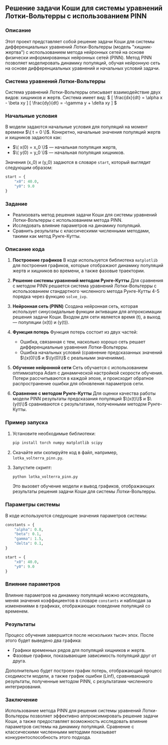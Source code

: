 ## Решение задачи Коши для системы уравнений Лотки-Вольтерры с использованием PINN

### Описание

Этот проект представляет собой решение задачи Коши для системы дифференциальных уравнений Лотки-Вольтерры (модель "хищник-жертва") с использованием метода нейронных сетей на основе физически информированных нейронных сетей (PINN). Метод PINN позволяет моделировать динамику популяций, обучая нейронную сеть на основе дифференциальных уравнений и начальных условий задачи.

### Система уравнений Лотки-Вольтерры

Система уравнений Лотки-Вольтерры описывает взаимодействие двух видов: хищников и жертв. Система имеет вид:
$
\[
\frac{dx}{dt} = \alpha x - \beta xy
\]
\[
\frac{dy}{dt} = -\gamma y + \delta xy
\]
$


### Начальные условия

В модели задаются начальные условия для популяций на момент времени $\( t = 0 \)$. Конкретно, начальные значения популяций жертв и хищников задаются как:
- $\( x(0) = x_0 \)$ — начальная популяция жертв,
- $\( y(0) = y_0 \)$ — начальная популяция хищников.

Значения \(x_0\) и \(y_0\) задаются в словаре `start`, который выглядит следующим образом:

```python
start = {
    "x0": 40.0,
    "y0": 9.0
}
```


### Задание

- Реализовать метод решения задачи Коши для системы уравнений Лотки-Вольтерры с использованием метода PINN.
- Исследовать влияние параметров на динамику популяций.
- Сравнить результаты с классическими численными методами, такими как метод Рунге-Кутты.

### Описание кода

1. **Построение графиков**
   В коде используется библиотека `matplotlib` для построения графиков, которые отображают динамику популяций жертв и хищников во времени, а также фазовые траектории.

2. **Решение системы уравнений методом Рунге-Кутты**
   Для сравнения с методом PINN решается система уравнений Лотки-Вольтерры с использованием стандартного численного метода Рунге-Кутты 4-5 порядка через функцию `solve_ivp`.

3. **Нейронная сеть (PINN)**
   Создана нейронная сеть, которая использует синусоидальные функции активации для аппроксимации решения задачи Коши. Входом для сети является время \(t\), а выход — популяции \(x(t)\) и \(y(t)\).

4. **Функция потерь**
   Функция потерь состоит из двух частей:
   - Ошибка, связанная с тем, насколько хорошо сеть решает дифференциальные уравнения Лотки-Вольтерры.
   - Ошибка начальных условий (сравнение предсказанных значений $\(x(0)\)$ и $\(y(0)\)$ с реальными значениями).

5. **Обучение нейронной сети**
   Сеть обучается с использованием оптимизатора Adam с динамической настройкой скорости обучения. Потери рассчитываются в каждой эпохе, и происходит обратное распространение ошибки для обновления параметров сети.

6. **Сравнение с методом Рунге-Кутты**
   Для оценки качества работы модели PINN результаты предсказания популяций $\(x(t)\)$ и $\(y(t)\)$ сравниваются с результатами, полученными методом Рунге-Кутты.

### Пример запуска

1. Установите необходимые библиотеки:

   ```bash
   pip install torch numpy matplotlib scipy
   ```

2. Скачайте или скопируйте код в файл, например, `lotka_volterra_pinn.py`.

3. Запустите скрипт:

   ```bash
   python lotka_volterra_pinn.py
   ```

   Это вызовет обучение модели и вывод графиков, отображающих результаты решения задачи Коши для системы Лотки-Вольтерры.

### Параметры системы

В коде используются следующие значения параметров системы:

```python
constants = {
    "alpha": 0.8,
    "beta": 0.1,
    "gamma": 1.5,
    "delta": 0.1,
}

start = {
    "x0": 40.0,
    "y0": 9.0
}
```

### Влияние параметров

Влияние параметров на динамику популяций можно исследовать, меняя значения коэффициентов в словаре `constants` и наблюдая за изменениями в графиках, отображающих поведение популяций со временем.

### Результаты

Процесс обучения завершится после нескольких тысяч эпох. После этого будет выведено два графика:
- Графики временных рядов для популяций хищников и жертв.
- Фазовые графики, показывающие зависимость популяций друг от друга.

Дополнительно будет построен график потерь, отображающий процесс сходимости модели, а также график ошибки (Linf), сравнивающий результаты, полученные методом PINN, с результатами численного интегрирования.

### Заключение

Использование метода PINN для решения системы уравнений Лотки-Вольтерры позволяет эффективно аппроксимировать решение задачи Коши, а также предоставляет возможность исследовать влияние параметров системы на динамику популяций. Сравнение с классическими численными методами показывает конкурентоспособность этого подхода.
